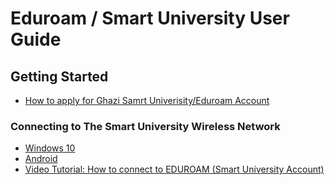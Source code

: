 # Eduroam / Smart University User Guide

## Getting Started

- [How to apply for Ghazi Samrt Univerisity/Eduroam Account](apply-eduroam.md)
  
### Connecting to The Smart University Wireless Network

- [Windows 10](config-win10.md)
- [Android](config-android.md)
- [Video Tutorial: How to connect to EDUROAM (Smart University Account)](https://www.youtube.com/watch?v=m8FbCVjjhiM)